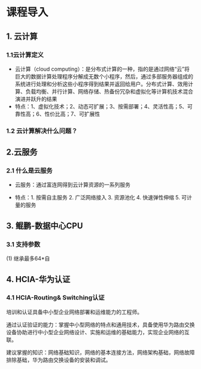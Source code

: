 # 课程导入

## 1. 云计算

###   1.1云计算定义

+ 云计算（cloud computing）：是分布式计算的一种，指的是通过网络“云”将巨大的数据计算处理程序分解成无数个小程序，然后，通过多部服务器组成的系统进行处理和分析这些小程序得到结果并返回给用户。分布式计算、效用计算、负载均衡、并行计算、网络存储、热备份冗杂和虚拟化等计算机技术混合演进并跃升的结果
+ 特点：1、虚拟化技术；2、动态可扩展；3、按需部署；4、灵活性高；5、可靠性高；6、性价比高；7、可扩展性

###   1.2 云计算解决什么问题？

## 2.云服务

###    2.1 什么是云服务

- 云服务：通过富连网得到云计算资源的一系列服务

- 特点：1. 按需自主服务 2. 广泛网络接入 3. 资源池化 4. 快速弹性伸缩 5. 可计量的服务

## 3. 鲲鹏-数据中心CPU

###    3.1 支持参数

 (1) 继承最多64*自

## 4. HCIA-华为认证

###     4.1 **HCIA-Routing& Switching认证**

培训和认证具备中小型企业网络部署和运维能力的工程师。

通过认证验证的能力：掌握中小型网络的特点和通用技术，具备使用华为路由交换设备协助进行中小型企业网络设计、实施和运维的基础能力，实现企业网络的互联。

建议掌握的知识：网络基础知识，网络的基本连接方法，网络架构基础，网络故障排除基础，华为路由交换设备的安装和调试。



# 

